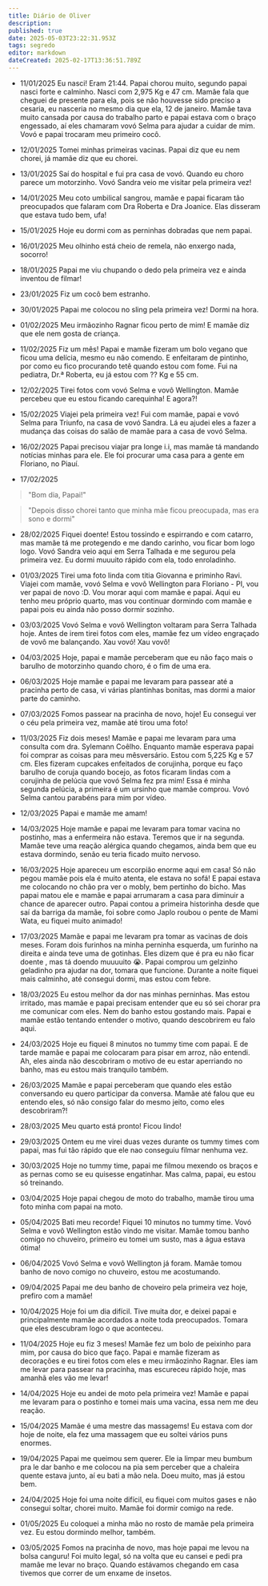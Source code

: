 ```yaml
---
title: Diário de Oliver
description: 
published: true
date: 2025-05-03T23:22:31.953Z
tags: segredo
editor: markdown
dateCreated: 2025-02-17T13:36:51.789Z
---
```


- 11/01/2025
Eu nasci! Eram 21:44. Papai chorou muito, segundo papai nasci forte e calminho. Nasci com 2,975 Kg e 47 cm.
Mamãe fala que cheguei de presente para ela, pois se não houvesse sido preciso a cesaria, eu nasceria no mesmo dia que ela, 12 de janeiro.
Mamãe tava muito cansada por causa do trabalho parto e papai estava com o braço engessado, aí eles chamaram vovó Selma para ajudar a cuidar de mim. Vovó e papai trocaram meu primeiro cocô.

- 12/01/2025
Tomei minhas primeiras vacinas. Papai diz que eu nem chorei, já mamãe diz que eu chorei.

- 13/01/2025
Saí do hospital e fui pra casa de vovó. Quando eu choro parece um motorzinho.
Vovó Sandra veio me visitar pela primeira vez!

- 14/01/2025
Meu coto umbilical sangrou, mamãe e papai ficaram tão preocupados que falaram com Dra Roberta e Dra Joanice. Elas disseram que estava tudo bem, ufa!

- 15/01/2025
Hoje eu dormi com as perninhas dobradas que nem papai.

- 16/01/2025
Meu olhinho está cheio de remela, não enxergo nada, socorro!

- 18/01/2025
Papai me viu chupando o dedo pela primeira vez e ainda inventou de filmar!

- 23/01/2025
Fiz um cocô bem estranho.

- 30/01/2025
Papai me colocou no sling pela primeira vez! Dormi na hora.

- 01/02/2025
Meu irmãozinho Ragnar ficou perto de mim! E mamãe diz que ele nem gosta de criança.
 
- 11/02/2025
Fiz um mês! Papai e mamãe fizeram um bolo vegano que ficou uma delícia, mesmo eu não comendo. E enfeitaram de pintinho, por como eu fico procurando tetê quando estou com fome.
Fui na pediatra, Dr.ª Roberta, eu já estou com ?? Kg e 55 cm.

- 12/02/2025
Tirei fotos com vovó Selma e vovô Wellington.
Mamãe percebeu que eu estou ficando carequinha! E agora?!

- 15/02/2025
Viajei pela primeira vez! Fui com mamãe, papai e vovó Selma para Triunfo, na casa de vovó Sandra. Lá eu ajudei eles a fazer a mudança das coisas do salão de mamãe para a casa de vovó Selma.
 
- 16/02/2025
Papai precisou viajar pra longe i.i, mas mamãe tá mandando notícias minhas para ele. Ele foi procurar uma casa para a gente em Floriano, no Piauí.

- 17/02/2025
> "Bom dia, Papai!"

> "Depois disso chorei tanto que minha mãe ficou preocupada, mas era sono e dormi"

- 28/02/2025
Fiquei doente! Estou tossindo e espirrando e com catarro, mas mamãe tá me protegendo e me dando carinho, vou ficar bom logo logo.
Vovó Sandra veio aqui em Serra Talhada e me segurou pela primeira vez. Eu dormi muuuito rápido com ela, todo enroladinho.

- 01/03/2025
Tirei uma foto linda com titia Giovanna e priminho Ravi.
Viajei com mamãe, vovó Selma e vovô Wellington para Floriano - PI, vou ver papai de novo :D. Vou morar aqui com mamãe e papai. Aqui eu tenho meu próprio quarto, mas vou continuar dormindo com mamãe e papai pois eu ainda não posso dormir sozinho.

- 03/03/2025
Vovó Selma e vovô Wellington voltaram para Serra Talhada hoje. Antes de irem tirei fotos com eles, mamãe fez um vídeo engraçado de vovô me balançando. Xau vovó! Xau vovô!

- 04/03/2025
Hoje, papai e mamãe perceberam que eu não faço mais o barulho de motorzinho quando choro, é o fim de uma era.

- 06/03/2025
Hoje mamãe e papai me levaram para passear até a pracinha perto de casa, vi várias plantinhas bonitas, mas dormi a maior parte do caminho.

- 07/03/2025
Fomos passear na pracinha de novo, hoje! Eu consegui ver o céu pela primeira vez, mamãe até tirou uma foto!

- 11/03/2025
Fiz dois meses! Mamãe e papai me levaram para uma consulta com dra. Sylemann Coêlho. Enquanto mamãe esperava papai foi comprar as coisas para meu mêsversário. Estou com 5,225 Kg e 57 cm. Eles fizeram cupcakes enfeitados  de corujinha, porque eu faço barulho de coruja quando bocejo, as fotos ficaram lindas com a corujinha de pelúcia que vovó Selma fez pra mim! Essa é minha segunda pelúcia, a primeira é um ursinho que mamãe comprou.
Vovó Selma cantou parabéns para mim por vídeo.

- 12/03/2025
Papai e mamãe me amam!

- 14/03/2025
Hoje mamãe e papai me levaram para tomar vacina no postinho, mas a enfermeira não estava. Teremos que ir na segunda. Mamãe teve uma reação alérgica quando chegamos, ainda bem que eu estava dormindo, senão eu teria ficado muito nervoso.

- 16/03/2025
Hoje apareceu um escorpião enorme aqui em casa! Só não pegou mamãe pois ela é muito atenta, ele estava no sofá! E papai estava me colocando no chão pra ver o mobly, bem pertinho do bicho. Mas papai matou ele e mamãe e papai arrumaram a casa para diminuir a chance de aparecer outro.
Papai contou a primeira historinha desde que saí da barriga da mamãe, foi sobre como Japlo roubou o pente de Mami Wata, eu fiquei muito animado!

- 17/03/2025
Mamãe e papai me levaram pra tomar as vacinas de dois meses. Foram dois furinhos na minha perninha esquerda, um furinho na direita e ainda teve uma de gotinhas. Eles dizem que é pra eu não ficar doente , mas tá doendo muuuuito 😭. Papai comprou um gelzinho geladinho pra ajudar na dor, tomara que funcione.
Durante a noite fiquei mais calminho, até consegui dormi, mas estou com febre.

- 18/03/2025
Eu estou melhor da dor nas minhas perninhas. Mas estou irritado, mas mamãe e papai precisam entender que eu só sei chorar pra me comunicar com eles. Nem do banho estou gostando mais. Papai e mamãe estão tentando entender o motivo, quando descobrirem eu falo aqui.

- 24/03/2025
Hoje eu fiquei 8 minutos no tummy time com papai. E de tarde mamãe e papai me colocaram para pisar em arroz, não entendi. Ah, eles ainda não descobriram o motivo de eu estar aperriando no banho, mas eu estou mais tranquilo também.

- 26/03/2025
Mamãe e papai perceberam que quando eles estão conversando eu quero participar da conversa. Mamãe até falou que eu entendo eles, só não consigo falar do mesmo jeito, como eles descobriram?!

- 28/03/2025
Meu quarto está pronto! Ficou lindo!

- 29/03/2025
Ontem eu me virei duas vezes durante os tummy times com papai, mas fui tão rápido que ele nao conseguiu filmar nenhuma vez.

- 30/03/2025
Hoje no tummy time, papai me filmou mexendo os braços e as pernas como se eu quisesse engatinhar. Mas calma, papai, eu estou só treinando.

- 03/04/2025
Hoje papai chegou de moto do trabalho, mamãe tirou uma foto minha com papai na moto.

- 05/04/2025
Bati meu recorde! Fiquei 10 minutos no tummy time. Vovó Selma e vovô Wellington estão vindo me visitar. Mamãe tomou banho comigo no chuveiro, primeiro eu tomei um susto, mas a água estava ótima!

- 06/04/2025
Vovó Selma e vovô Wellington já foram. Mamãe tomou banho de novo comigo no chuveiro, estou me acostumando.

- 09/04/2025
Papai me deu banho de choveiro pela primeira vez hoje, prefiro com a mamãe!

- 10/04/2025
Hoje foi um dia difícil. Tive muita dor, e deixei papai e principalmente mamãe acordados a noite toda preocupados. Tomara que eles descubram logo o que aconteceu.

- 11/04/2025
Hoje eu fiz 3 meses! Mamãe fez um bolo de peixinho para mim, por causa do bico que faço. Papai e mamãe fizeram as decorações e eu tirei fotos com eles e meu irmãozinho Ragnar. Eles iam me levar para passear na pracinha, mas escureceu rápido hoje, mas amanhã eles vão me levar!

- 14/04/2025
Hoje eu andei de moto pela primeira vez! Mamãe e papai me levaram para o postinho e tomei mais uma vacina, essa nem me deu reação.

- 15/04/2025
Mamãe é uma mestre das massagems! Eu estava com dor hoje de noite, ela fez uma massagem que eu soltei vários puns enormes.

- 19/04/2025
Papai me queimou sem querer. Ele ia limpar meu bumbum pra le dar banho e me colocou na pia sem perceber que a chaleira quente estava junto, aí eu bati a mão nela. Doeu muito, mas já estou bem.

- 24/04/2025
Hoje foi uma noite difícil, eu fiquei com muitos gases e não consegui soltar, chorei muito. Mamãe foi dormir comigo na rede.

- 01/05/2025
Eu coloquei a minha mão no rosto de mamãe pela primeira vez. Eu estou dormindo melhor, também.

- 03/05/2025
Fomos na pracinha de novo, mas hoje papai me levou na bolsa canguru! Foi muito legal, só na volta que eu cansei e pedi pra mamãe me levar no braço. Quando estávamos chegando em casa tivemos que correr de um enxame de insetos.